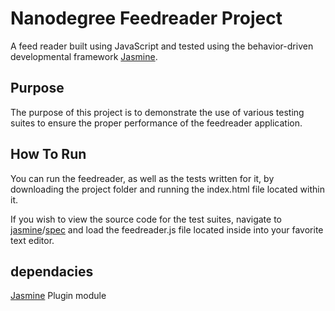 # Nanodegree Feedreader Project
A feed reader built using JavaScript and tested using the behavior-driven developmental framework [Jasmine](https://jasmine.github.io/).

## Purpose
The purpose of this project is to demonstrate the use of various testing suites to ensure the proper performance of the feedreader application.

## How To Run
You can run the feedreader, as well as the tests written for it, by downloading the project folder and running the index.html file located within it.

If you wish to view the source code for the test suites, navigate to [jasmine](https://github.com/MarkAnthonyM/frontend-nanodegree-feedreader/tree/master/jasmine)/[spec](https://github.com/MarkAnthonyM/frontend-nanodegree-feedreader/tree/master/jasmine/spec) and load the feedreader.js file located inside into your favorite text editor.

## dependacies
[Jasmine](https://www.npmjs.com/package/jasmine) Plugin module
